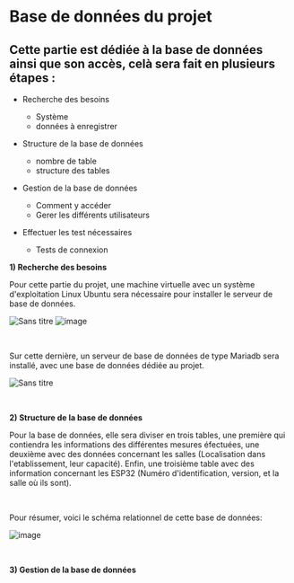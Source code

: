 # Base de données du projet  

## Cette partie est dédiée à la base de données ainsi que son accès, celà sera fait en plusieurs étapes :  


* Recherche des besoins 
    * Système
    * données à enregistrer

* Structure de la base de données
    * nombre de table 
    * structure des tables
    
* Gestion de la base de données
    * Comment y accéder
    * Gerer les différents utilisateurs 

* Effectuer les test nécessaires
    * Tests de connexion
   





__1) Recherche des besoins__  

   Pour cette partie du projet, une machine virtuelle avec un système d'exploitation Linux Ubuntu sera nécessaire pour installer le serveur de base de données. 
   
   ![Sans titre](https://user-images.githubusercontent.com/123626866/234322043-f0fc206f-6fea-405d-9fda-93adf5adbe78.png)
   ![image](https://user-images.githubusercontent.com/123626866/234318315-93b9b2d4-cf08-408d-b889-2fb613a6cef8.png)  
     
   &nbsp;    
      
   Sur cette dernière, un serveur de base de données de type Mariadb sera installé, avec une base de données dédiée au projet.
   
  ![Sans titre](https://user-images.githubusercontent.com/123626866/234320768-200cfddf-a5b6-47e6-a616-c3edf21ec3b9.jpg)  
 
   &nbsp;
   &nbsp;
   &nbsp;


  
__2) Structure de la base de données__  
   
   Pour la base de données, elle sera diviser en trois tables, une première qui contiendra les informations des différentes mesures éfectuées, une deuxième avec des données concernant les salles (Localisation dans l'etablissement, leur capacité). Enfin, une troisième table avec des information concernant les ESP32 (Numéro d'identification, version, et la salle où ils sont). 
   
   &nbsp;
    
Pour résumer, voici le schéma relationnel de cette base de données: 

![image](https://user-images.githubusercontent.com/123626866/227238277-06540518-b3d8-4149-90a8-343847ba7fb5.png)

   &nbsp;
   &nbsp;
   &nbsp;


__3) Gestion de la base de données__
   
   
























